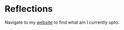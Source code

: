 # Reflections
Navigate to my [website](https://jmohit13.github.io/reflections/) to find what am I currently upto.

